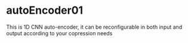 # autoEncoder01
This is 1D CNN auto-encoder, it can be reconfigurable in both input and output according to your copression needs  
